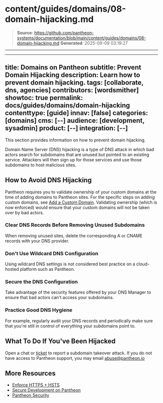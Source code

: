 # content/guides/domains/08-domain-hijacking.md

> **Source**: https://github.com/pantheon-systems/documentation/blob/main/content/guides/domains/08-domain-hijacking.md
> **Generated**: 2025-09-09 03:19:27

---

---
title: Domains on Pantheon
subtitle: Prevent Domain Hijacking
description: Learn how to prevent domain hijacking.
tags: [collaborate, dns, agencies]
contributors: [wordsmither]
showtoc: true
permalink: docs/guides/domains/domain-hijacking
contenttype: [guide]
innav: [false]
categories: [domains]
cms: [--]
audience: [development, sysadmin]
product: [--]
integration: [--]
---

This section provides information on how to prevent domain hijacking.

Domain Name Server (DNS) hijacking is a type of DNS attack in which bad actors search for subdomains that are unused but pointed to an existing service. Attackers will then sign up for those services and use those subdomains to host malicious sites.

## How to Avoid DNS Hijacking

Pantheon requires you to validate ownership of your custom domains at the time of adding  domains to Pantheon sites. For the specific steps on adding custom domains, see [Add a Custom Domain](/guides/domains/custom-domains#add-a-custom-domain). Validating ownership (which is now enforced) would ensure that your custom domains will not be taken over by bad actors. 

### Clear DNS Records Before Removing Unused Subdomains

When removing unused sites, delete the corresponding A or CNAME records with your DNS provider.

### Don't Use Wildcard DNS Configuration

Using wildcard DNS settings is not considered best practice on a cloud-hosted platform such as Pantheon.

### Secure the DNS Configuration

Take advantage of the security features offered by your DNS Manager to ensure that bad actors can't access your subdomains.

### Practice Good DNS Hygiene

For example, regularly audit your DNS records and periodically make sure that you're still in control of everything your subdomains point to.

## What To Do If You've Been Hijacked

Open a chat or [ticket](/guides/support/support-ticket/) to report a subdomain takeover attack. If you do not have access to Pantheon support, you may email abuse@pantheon.io

## More Resources

- [Enforce HTTPS + HSTS](/pantheon-yml#enforce-https--hsts)
- [Secure Development on Pantheon](/guides/secure-development)
- [Pantheon Security](/guides/security)
